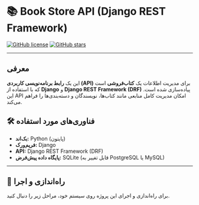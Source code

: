 # 📚 Book Store API (Django REST Framework)

[![GitHub license](https://img.shields.io/badge/license-MIT-blue.svg)](LICENSE)
[![GitHub stars](https://img.shields.io/github/stars/AbolfazlPoornaderiyan/Book_Store.git?style=social)](https://github.com/AbolfazlPoornaderiyan/Book_Store.git/stargazers)

---

## معرفی
این یک **رابط برنامه‌نویسی کاربردی (API)** برای مدیریت اطلاعات یک **کتاب‌فروشی** است که با استفاده از **Django** و **Django REST Framework (DRF)** پیاده‌سازی شده است. این API امکان مدیریت کامل منابعی مانند کتاب‌ها، نویسندگان و دسته‌بندی‌ها را فراهم می‌کند.

## 🛠️ فناوری‌های مورد استفاده
* **بک‌اند:** Python (پایتون)
* **فریم‌ورک:** Django
* **API:** Django REST Framework (DRF)
* **پایگاه داده پیش‌فرض:** SQLite (قابل تغییر به PostgreSQL یا MySQL)

---

## 🚀 راه‌اندازی و اجرا

برای راه‌اندازی و اجرای این پروژه روی سیستم خود، مراحل زیر را دنبال کنید.


